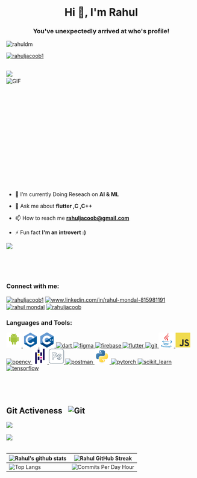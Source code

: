 <h1 align="center">Hi 👋, I'm Rahul</h1>
<h3 align="center">You've unexpectedly arrived at who's profile!</h3>

<p align="left"> <img src="https://camo.githubusercontent.com/a3d87471a51b13f09698c4256864ef50c588d908c4fc943336f0527b2d67943b/68747470733a2f2f6b6f6d617265762e636f6d2f67687076632f3f757365726e616d653d726168756c646d266c6162656c3d50726f66696c65253230766965777326636f6c6f723d306537356236267374796c653d666c6174" alt="rahuldm" /> </p>



<p align="left"> <a href="https://twitter.com/rahuljacoob1" target="blank"><img src="https://img.shields.io/twitter/follow/rahuljacoob1?logo=twitter&style=for-the-badge" alt="rahuljacoob1" /></a> </p>
<p>&nbsp;<br>
 <img src = "https://media2.giphy.com/media/QssGEmpkyEOhBCb7e1/giphy.gif?cid=ecf05e47a0n3gi1bfqntqmob8g9aid1oyj2wr3ds3mg700bl&rid=giphy.gif" width = 32px>
<img align="right" alt="GIF" src="https://ruya.studio/assets/images/dev.webp?raw=true" width="520" height="300" />

- 🌱 I’m currently Doing Reseach on **AI & ML**

- 💬 Ask me about **flutter ,C ,C++**

- 📫 How to reach me **rahuljacoob@gmail.com**

- ⚡ Fun fact **I'm an introvert :)**

<img src = "https://media2.giphy.com/media/QssGEmpkyEOhBCb7e1/giphy.gif?cid=ecf05e47a0n3gi1bfqntqmob8g9aid1oyj2wr3ds3mg700bl&rid=giphy.gif" width = 32px>
<br><p>&nbsp;</p><br>

<h3 align="left">Connect with me:</h3>
<p align="left">
<a href="https://twitter.com/rahuljacoob1" target="blank"><img align="center" src="https://raw.githubusercontent.com/rahuldkjain/github-profile-readme-generator/master/src/images/icons/Social/twitter.svg" alt="rahuljacoob1" height="30" width="40" /></a>
<a href="https://linkedin.com/in/rahul mondal" target="blank"><img align="center" src="https://raw.githubusercontent.com/rahuldkjain/github-profile-readme-generator/master/src/images/icons/Social/linked-in-alt.svg" alt="www.linkedin.com/in/rahul-mondal-815981191" height="30" width="40" /></a>
<a href="https://fb.com/rahul mondal" target="blank"><img align="center" src="https://raw.githubusercontent.com/rahuldkjain/github-profile-readme-generator/master/src/images/icons/Social/facebook.svg" alt="rahul mondal" height="30" width="40" /></a>
<a href="https://instagram.com/rahuljacoob" target="blank"><img align="center" src="https://raw.githubusercontent.com/rahuldkjain/github-profile-readme-generator/master/src/images/icons/Social/instagram.svg" alt="rahuljacoob" height="30" width="40" /></a>
</p>

<h3 align="left">Languages and Tools:</h3>
<p align="left"> <a href="https://developer.android.com" target="_blank" rel="noreferrer"> <img src="https://raw.githubusercontent.com/devicons/devicon/master/icons/android/android-original-wordmark.svg" alt="android" width="40" height="40"/> </a> <a href="https://www.cprogramming.com/" target="_blank" rel="noreferrer"> <img src="https://raw.githubusercontent.com/devicons/devicon/master/icons/c/c-original.svg" alt="c" width="40" height="40"/> </a> <a href="https://www.w3schools.com/cpp/" target="_blank" rel="noreferrer"> <img src="https://raw.githubusercontent.com/devicons/devicon/master/icons/cplusplus/cplusplus-original.svg" alt="cplusplus" width="40" height="40"/> </a> <a href="https://dart.dev" target="_blank" rel="noreferrer"> <img src="https://www.vectorlogo.zone/logos/dartlang/dartlang-icon.svg" alt="dart" width="40" height="40"/> </a> <a href="https://www.figma.com/" target="_blank" rel="noreferrer"> <img src="https://www.vectorlogo.zone/logos/figma/figma-icon.svg" alt="figma" width="40" height="40"/> </a> <a href="https://firebase.google.com/" target="_blank" rel="noreferrer"> <img src="https://www.vectorlogo.zone/logos/firebase/firebase-icon.svg" alt="firebase" width="40" height="40"/> </a> <a href="https://flutter.dev" target="_blank" rel="noreferrer"> <img src="https://www.vectorlogo.zone/logos/flutterio/flutterio-icon.svg" alt="flutter" width="40" height="40"/> </a> <a href="https://git-scm.com/" target="_blank" rel="noreferrer"> <img src="https://www.vectorlogo.zone/logos/git-scm/git-scm-icon.svg" alt="git" width="40" height="40"/> </a> <a href="https://www.java.com" target="_blank" rel="noreferrer"> <img src="https://raw.githubusercontent.com/devicons/devicon/master/icons/java/java-original.svg" alt="java" width="40" height="40"/> </a> <a href="https://developer.mozilla.org/en-US/docs/Web/JavaScript" target="_blank" rel="noreferrer"> <img src="https://raw.githubusercontent.com/devicons/devicon/master/icons/javascript/javascript-original.svg" alt="javascript" width="40" height="40"/> </a> <a href="https://opencv.org/" target="_blank" rel="noreferrer"> <img src="https://www.vectorlogo.zone/logos/opencv/opencv-icon.svg" alt="opencv" width="40" height="40"/> </a> <a href="https://pandas.pydata.org/" target="_blank" rel="noreferrer"> <img src="https://raw.githubusercontent.com/devicons/devicon/2ae2a900d2f041da66e950e4d48052658d850630/icons/pandas/pandas-original.svg" alt="pandas" width="40" height="40"/> </a> <a href="https://www.photoshop.com/en" target="_blank" rel="noreferrer"> <img src="https://raw.githubusercontent.com/devicons/devicon/master/icons/photoshop/photoshop-line.svg" alt="photoshop" width="40" height="40"/> </a> <a href="https://postman.com" target="_blank" rel="noreferrer"> <img src="https://www.vectorlogo.zone/logos/getpostman/getpostman-icon.svg" alt="postman" width="40" height="40"/> </a> <a href="https://www.python.org" target="_blank" rel="noreferrer"> <img src="https://raw.githubusercontent.com/devicons/devicon/master/icons/python/python-original.svg" alt="python" width="40" height="40"/> </a> <a href="https://pytorch.org/" target="_blank" rel="noreferrer"> <img src="https://www.vectorlogo.zone/logos/pytorch/pytorch-icon.svg" alt="pytorch" width="40" height="40"/> </a> <a href="https://scikit-learn.org/" target="_blank" rel="noreferrer"> <img src="https://upload.wikimedia.org/wikipedia/commons/0/05/Scikit_learn_logo_small.svg" alt="scikit_learn" width="40" height="40"/> </a> <a href="https://www.tensorflow.org" target="_blank" rel="noreferrer"> <img src="https://www.vectorlogo.zone/logos/tensorflow/tensorflow-icon.svg" alt="tensorflow" width="40" height="40"/> </a> </p>
<br>
<p>&nbsp;</p>

<h2> Git Activeness &nbsp; <img src="https://media.giphy.com/media/cj87CxfRtrUifF3Ryk/giphy.gif" width="30px" alt="Git"/> </h2>
<img src="https://user-images.githubusercontent.com/73097560/115834477-dbab4500-a447-11eb-908a-139a6edaec5c.gif">
&nbsp;

![](https://github-profile-summary-cards.vercel.app/api/cards/profile-details?username=rahuldm&theme=dracula)
<br> &nbsp;

| ![Rahul's github stats](https://github-readme-stats.vercel.app/api?username=rahuldm&show_icons=true&include_all_commits=true&theme=dracula&count_private=true) | ![Rahul GitHub Streak](https://github-readme-streak-stats.herokuapp.com/?user=rahuldm&theme=dracula) |
| --- | --- |
| ![Top Langs](https://github-readme-stats.vercel.app/api/top-langs/?username=rahuldm&theme=dracula) | ![Commits Per Day Hour](https://github-profile-summary-cards.vercel.app/api/cards/productive-time?username=rahuldm&theme=dracula) |
<br>
